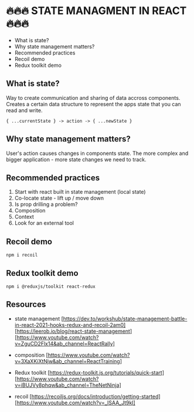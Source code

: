 # 🔥🔥🔥 STATE MANAGMENT IN REACT 🔥🔥🔥

- What is state?
- Why state management matters?
- Recommended practices
- Recoil demo
- Redux toolkit demo

## What is state?

Way to create communication and sharing of data accross components. Creates a certain data structure to represent the apps state that you can read and write.

    { ...currentState } -> action -> { ...newState }

## Why state management matters?

User's action causes changes in components state. The more complex and bigger application - more state changes we need to track.

## Recommended practices

1. Start with react built in state management (local state)
2. Co-locate state - lift up / move down
3. Is prop drilling a problem?
4. Composition
5. Context
6. Look for an external tool

## Recoil demo

    npm i recoil

## Redux toolkit demo

    npm i @reduxjs/toolkit react-redux

## Resources

- state management
  [https://dev.to/workshub/state-management-battle-in-react-2021-hooks-redux-and-recoil-2am0]
  [https://leerob.io/blog/react-state-management]
  [https://www.youtube.com/watch?v=ZguCD2Flx14&ab_channel=ReactRally]

- composition
  [https://www.youtube.com/watch?v=3XaXKiXtNjw&ab_channel=ReactTraining]

- Redux toolkit
  [https://redux-toolkit.js.org/tutorials/quick-start]
  [https://www.youtube.com/watch?v=iBUJVy8phqw&ab_channel=TheNetNinja]

- recoil
  [https://recoiljs.org/docs/introduction/getting-started]
  [https://www.youtube.com/watch?v=_ISAA_Jt9kI]
